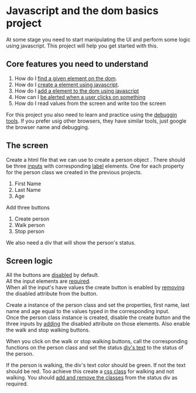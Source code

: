 # Javascript and the dom basics project
At some stage you need to start manipulating the UI and perform some logic using javascript. This project will help you get started with this.

## Core features you need to understand
1. How do I [find a given element on the dom](https://developer.mozilla.org/en-US/docs/Web/API/Document/querySelector).
1. How do I [create a element using javascript](https://developer.mozilla.org/en-US/docs/Web/API/Document/createElement).
1. How do I [add a element to the dom using javascript](https://developer.mozilla.org/en-US/docs/Web/API/Node/appendChild)
1. How can I [be alerted when a user clicks on something](https://developer.mozilla.org/en-US/docs/Web/API/EventTarget/addEventListener)
1. How do I read values from the screen and write too the screen

For this project you also need to learn and practice using the [debuggin tools](https://developers.google.com/web/tools/chrome-devtools/javascript). If you prefer usig other browsers, they have similar tools, just google the browser name and debugging.

## The screen
Create a html file that we can use to create a person object .
There should be three [inputs](https://developer.mozilla.org/en-US/docs/Web/HTML/Element/input) with corresponding [label](https://developer.mozilla.org/en-US/docs/Web/HTML/Element/label) elements.
One for each property for the person class we created in the previous projects.
1. First Name
1. Last Name
1. Age

Add three buttons

1. Create person
1. Walk person
1. Stop person

We also need a div that will show the person's status.

## Screen logic
All the buttons are [disabled](https://www.w3schools.com/tags/att_input_disabled.asp) by default.  
All the input elements are [required](https://www.w3schools.com/tags/att_input_required.asp).  
When all the input's have values the create button is enabled by [removing](https://developer.mozilla.org/en-US/docs/Web/API/Element/removeAttribute) the disabled attribute from the button.

Create a instance of the person class and set the properties, first name, last name and age equal to the values typed in the corresponding input.  
Once the person class instance is created, disable the create button and the three inputs by [adding](https://developer.mozilla.org/en-US/docs/Web/API/Element/setAttribute) the disabled attribute on those elements. Also enable the walk and stop walking buttons.

When you click on the walk or stop walking buttons, call the corresponding functions on the person class and set the status [div's text](https://developer.mozilla.org/en-US/docs/Web/API/HTMLElement/innerText) to the status of the person.

If the person is walking, the div's text color should be green. If not the text should be red. Too achieve this create a [css class](https://developer.mozilla.org/en-US/docs/Web/CSS/Class_selectors) for walking and not walking. You should [add and remove the classes](https://developer.mozilla.org/en-US/docs/Web/API/Element/classList) from the status div as required.
